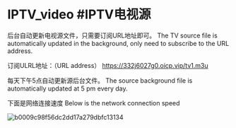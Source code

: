 # IPTV_video   #IPTV电视源

后台自动更新电视源文件，只需要订阅URL地址即可。
The TV source file is automatically updated in the background, only need to subscribe to the URL address.

订阅ULRL地址：（URL address）
https://332j6027g0.oicp.vip/tv1.m3u

每天下午5点自动更新源后台文件。
The source background file is automatically updated at 5 pm every day.

下面是网络连接速度
Below is the network connection speed




![b0009c98f56dc2dd17a279dbfc13134](https://github.com/Logan-LH/IPTV_video/assets/75599934/5370b15f-d5e2-4e5a-9b01-795a897feab4)
